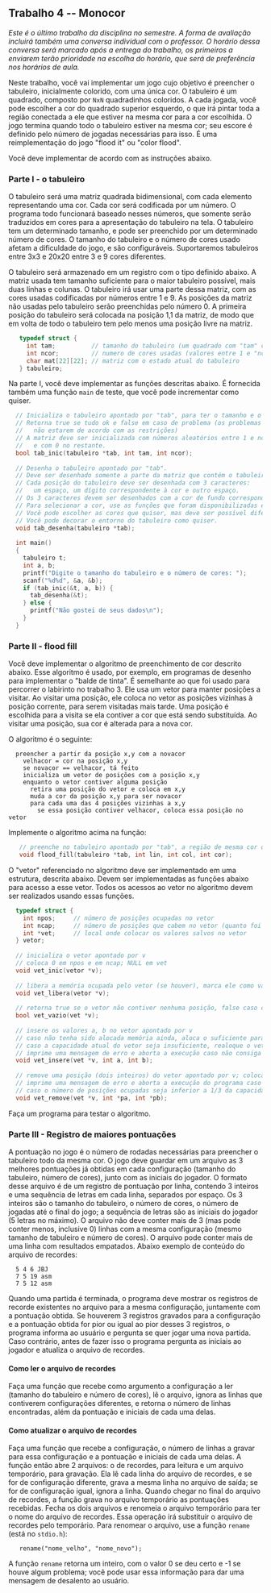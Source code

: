 ## Trabalho 4 -- Monocor

   *Este é o último trabalho da disciplina no semestre.
   A forma de avaliação incluirá também uma conversa individual com o professor.
   O horário dessa conversa será marcado após a entrega do trabalho, os primeiros a enviarem terão prioridade na escolha do horário, que será de preferência nos horários de aula.*
   
Neste trabalho, você vai implementar um jogo cujo objetivo é preencher o tabuleiro, inicialmente colorido, com uma única cor.
O tabuleiro é um quadrado, composto por `NxN` quadradinhos coloridos.
A cada jogada, você pode escolher a cor do quadrado superior esquerdo, o que irá pintar toda a região conectada a ele que estiver na mesma cor para a cor escolhida.
O jogo termina quando todo o tabuleiro estiver na mesma cor; seu escore é definido pelo número de jogadas necessárias para isso.
É uma reimplementação do jogo "flood it" ou "color flood".

Você deve implementar de acordo com as instruções abaixo.

### Parte I - o tabuleiro

O tabuleiro será uma matriz quadrada bidimensional, com cada elemento representando uma cor.
Cada cor será codificada por um número. O programa todo funcionará baseado nesses números, que somente serão traduzidos em cores para a apresentação do tabuleiro na tela.
O tabuleiro tem um determinado tamanho, e pode ser preenchido por um determinado número de cores.
O tamanho do tabuleiro e o número de cores usado afetam a dificuldade do jogo, e são configuráveis.
Suportaremos tabuleiros entre 3x3 e 20x20 entre 3 e 9 cores diferentes.

O tabuleiro será armazenado em um registro com o tipo definido abaixo.
A matriz usada tem tamanho suficiente para o maior tabuleiro possível, mais duas linhas e colunas.
O tabuleiro irá usar uma parte dessa matriz, com as cores usadas codificadas por números entre 1 e 9.
As posições da matriz não usadas pelo tabuleiro serão preenchidas pelo número 0.
A primeira posição do tabuleiro será colocada na posição 1,1 da matriz, de modo que em volta de todo o tabuleiro tem pelo menos uma posição livre na matriz.

```c
   typedef struct {
     int tam;          // tamanho do tabuleiro (um quadrado com "tam" casas de lado) (entre 3 e 20)
     int ncor;         // numero de cores usadas (valores entre 1 e "ncor") (entre 3 e 9)
     char mat[22][22]; // matriz com o estado atual do tabuleiro
   } tabuleiro;
```

Na parte I, você deve implementar as funções descritas abaixo.
É fornecida também uma função `main` de teste, que você pode incrementar como quiser.

```c
  // Inicializa o tabuleiro apontado por "tab", para ter o tamanho e o número de cores fornecidas.
  // Retorna true se tudo ok e false em caso de problema (os problemas possíveis são tam ou ncor
  //   não estarem de acordo com as restrições)
  // A matriz deve ser inicializada com números aleatórios entre 1 e ncor na região do tabuleiro 
  //   e com 0 no restante.
  bool tab_inic(tabuleiro *tab, int tam, int ncor);
  
  // Desenha o tabuleiro apontado por "tab".
  // Deve ser desenhado somente a parte da matriz que contém o tabuleiro.
  // Cada posição do tabuleiro deve ser desenhada com 3 caracteres: 
  //   um espaço, um dígito correspondente à cor e outro espaço.
  // Os 3 caracteres devem ser desenhados com a cor de fundo correspondente à cor representada pelo dígito.
  // Para selecionar a cor, use as funções que foram disponibilizadas em alguma aula passada.
  // Você pode escolher as cores que quiser, mas deve ser possível diferenciar facilmente as 9 cores.
  // Você pode decorar o entorno do tabuleiro como quiser.
  void tab_desenha(tabuleiro *tab);
  
  int main()
  {
    tabuleiro t;
    int a, b;
    printf("Digite o tamanho do tabuleiro e o número de cores: ");
    scanf("%d%d", &a, &b);
    if (tab_inic(&t, a, b)) {
      tab_desenha(&t);
    } else {
      printf("Não gostei de seus dados\n");
    }
  }
```

### Parte II - flood fill

Você deve implementar o algoritmo de preenchimento de cor descrito abaixo.
Esse algoritmo é usado, por exemplo, em programas de desenho para implementar o "balde de tinta".
É semelhante ao que foi usado para percorrer o labirinto no trabalho 3.
Ele usa um vetor para manter posições a visitar.
Ao visitar uma posição, ele coloca no vetor as posições vizinhas à posição corrente, para serem visitadas mais tarde.
Uma posição é escolhida para a visita se ela contiver a cor que está sendo substituída.
Ao visitar uma posição, sua cor é alterada para a nova cor.

O algoritmo é o seguinte:

```
  preencher a partir da posição x,y com a novacor
    velhacor = cor na posição x,y
    se novacor == velhacor, tá feito
    inicializa um vetor de posições com a posição x,y
    enquanto o vetor contiver alguma posição
      retira uma posição do vetor e coloca em x,y
      muda a cor da posição x,y para ser novacor
      para cada uma das 4 posições vizinhas a x,y
        se essa posição contiver velhacor, coloca essa posição no vetor
```

Implemente o algoritmo acima na função:
```c
   // preenche no tabuleiro apontado por "tab", a região de mesma cor que inicia na posição "lin,col", com a cor "cor"
   void flood_fill(tabuleiro *tab, int lin, int col, int cor);
```

O "vetor" referenciado no algoritmo deve ser implementado em uma estrutura, descrita abaixo.
Devem ser implementadas as funções abaixo para acesso a esse vetor.
Todos os acessos ao vetor no algoritmo devem ser realizados usando essas funções.

```c
  typedef struct {
    int npos;     // número de posições ocupadas no vetor
    int ncap;     // número de posições que cabem no vetor (quanto foi alocado)
    int *vet;     // local onde colocar os valores salvos no vetor
  } vetor;
  
  // inicializa o vetor apontado por v
  // coloca 0 em npos e em ncap; NULL em vet
  void vet_inic(vetor *v);
  
  // libera a memória ocupada pelo vetor (se houver), marca ele como vazio (o que é feito em vet_inic)
  void vet_libera(vetor *v);
  
  // retorna true se o vetor não contiver nenhuma posição, false caso contenha alguma
  bool vet_vazio(vet *v);
  
  // insere os valores a, b no vetor apontado por v
  // caso não tenha sido alocada memória ainda, aloca o suficiente para 2 posições (4 inteiros)
  // caso a capacidade atual do vetor seja insuficiente, realoque o vetor com o dobro da capacidade atual
  // imprime uma mensagem de erro e aborta a execução caso não consiga alocar memória
  void vet_insere(vet *v, int a, int b);
  
  // remove uma posição (dois inteiros) do vetor apontado por v; coloca esses valores nos locais apontados por pa e pb
  // imprime uma mensagem de erro e aborta a execução do programa caso o vetor esteja vazio
  // caso o número de posições ocupadas seja inferior a 1/3 da capacidade, realoque o vetor com metade da capacidade
  void vet_remove(vet *v, int *pa, int *pb);
```

Faça um programa para testar o algoritmo.

### Parte III - Registro de maiores pontuações

A pontuação no jogo é o número de rodadas necessárias para preencher o tabuleiro todo da mesma cor.
O jogo deve guardar em um arquivo as 3 melhores pontuações já obtidas em cada configuração (tamanho do tabuleiro, número de cores), junto com as iniciais do jogador.
O formato desse arquivo é de um registro de pontuação por linha, contendo 3 inteiros e uma sequência de letras em cada linha, separados por espaço. Os 3 inteiros são o tamanho do tabuleiro, o número de cores, o número de jogadas até o final do jogo; a sequência de letras são as iniciais do jogador (5 letras no máximo).
O arquivo não deve conter mais de 3 (mas pode conter menos, inclusive 0) linhas com a mesma configuração (mesmo tamanho de tabuleiro e número de cores).
O arquivo pode conter mais de uma linha com resultados empatados.
Abaixo exemplo de conteúdo do arquivo de recordes:
```
  5 4 6 JBJ
  7 5 19 asm
  7 5 12 asm
```

Quando uma partida é terminada, o programa deve mostrar os registros de recorde existentes no arquivo para a mesma configuração, juntamente com a pontuação obtida.
Se houverem 3 registros gravados para a configuração e a pontuação obtida for pior ou igual ao pior desses 3 registros, o programa informa ao usuário e pergunta se quer jogar uma nova partida.
Caso contrário, antes de fazer isso o programa pergunta as iniciais ao jogador e atualiza o arquivo de recordes.

#### Como ler o arquivo de recordes

Faça uma função que recebe como argumento a configuração a ler (tamanho do tabuleiro e número de cores), lê o arquivo, ignora as linhas que contiverem configurações diferentes, e retorna o número de linhas encontradas, além da pontuação e iniciais de cada uma delas.

#### Como atualizar o arquivo de recordes

Faça uma função que recebe a configuração, o número de linhas a gravar para essa configuração e a pontuação e iniciais de cada uma delas.
A função então abre 2 arquivos: o de recordes, para leitura e um arquivo temporário, para gravação.
Ela lê cada linha do arquivo de recordes, e se for de configuração diferente, grava a mesma linha no arquivo de saída; se for de configuração igual, ignora a linha.
Quando chegar no final do arquivo de recordes, a função grava no arquivo temporário as pontuações recebidas.
Fecha os dois arquivos e renomeia o arquivo temporário para ter o nome do arquivo de recordes. Essa operação irá substituir o arquivo de recordes pelo temporário.
Para renomear o arquivo, use a função `rename` (está no `stdio.h`):
```
   rename("nome_velho", "nome_novo");
```
A função `rename` retorna um inteiro, com o valor 0 se deu certo e -1 se houve algum problema; você pode usar essa informação para dar uma mensagem de desalento ao usuário.
